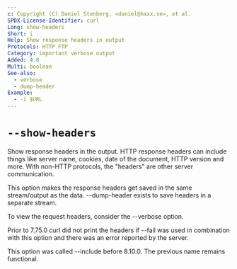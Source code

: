 ```yaml
---
c: Copyright (C) Daniel Stenberg, <daniel@haxx.se>, et al.
SPDX-License-Identifier: curl
Long: show-headers
Short: i
Help: Show response headers in output
Protocols: HTTP FTP
Category: important verbose output
Added: 4.8
Multi: boolean
See-also:
  - verbose
  - dump-header
Example:
  - -i $URL
---
```


# `--show-headers`

Show response headers in the output. HTTP response headers can include things
like server name, cookies, date of the document, HTTP version and more. With
non-HTTP protocols, the "headers" are other server communication.

This option makes the response headers get saved in the same stream/output as
the data. --dump-header exists to save headers in a separate stream.

To view the request headers, consider the --verbose option.

Prior to 7.75.0 curl did not print the headers if --fail was used in
combination with this option and there was an error reported by the server.

This option was called --include before 8.10.0. The previous name remains
functional.
